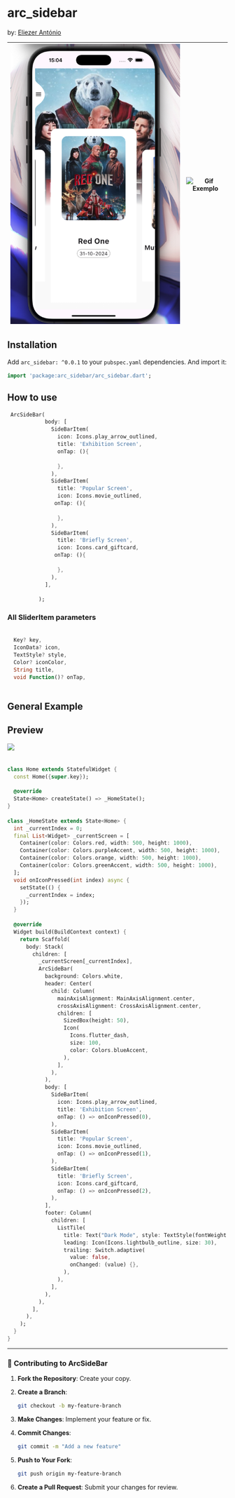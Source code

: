 # arc_sidebar

by:  [Eliezer António](https://github.com/eliezerantonio/)

| ![Imagem 1](https://github.com/eliezerantonio/arc_sidebar/blob/main/assets/img/home.png) | ![Gif Exemplo](https://github.com/eliezerantonio/arc_sidebar/blob/main/assets/gifs/general.gif?raw=true) |
|---------------------------------------------------------------------------------------------|---------------------------------------------------------------------------------------------|

## Installation

Add `arc_sidebar: ^0.0.1` to your `pubspec.yaml` dependencies. And import it:

```dart
import 'package:arc_sidebar/arc_sidebar.dart';
```

## How to use

```dart
 ArcSideBar(
            body: [
              SideBarItem(
                icon: Icons.play_arrow_outlined,
                title: 'Exhibition Screen',
                onTap: (){

                },
              ),
              SideBarItem(
                title: 'Popular Screen',
                icon: Icons.movie_outlined,
               onTap: (){
                  
                },
              ),
              SideBarItem(
                title: 'Briefly Screen',
                icon: Icons.card_giftcard,
               onTap: (){
                  
                },
              ),
            ],
      
          );
  ```

### All SliderItem parameters

```dart

  Key? key,
  IconData? icon,
  TextStyle? style,
  Color? iconColor,
  String title,
  void Function()? onTap,
  
 ```

## General Example

## Preview

<img src="https://github.com/eliezerantonio/arc_sidebar/blob/main/assets/gifs/example.gif?raw=true" height="400">

```dart

class Home extends StatefulWidget {
  const Home({super.key});

  @override
  State<Home> createState() => _HomeState();
}

class _HomeState extends State<Home> {
  int _currentIndex = 0;
  final List<Widget> _currentScreen = [
    Container(color: Colors.red, width: 500, height: 1000),
    Container(color: Colors.purpleAccent, width: 500, height: 1000),
    Container(color: Colors.orange, width: 500, height: 1000),
    Container(color: Colors.greenAccent, width: 500, height: 1000),
  ];
  void onIconPressed(int index) async {
    setState(() {
      _currentIndex = index;
    });
  }

  @override
  Widget build(BuildContext context) {
    return Scaffold(
      body: Stack(
        children: [
          _currentScreen[_currentIndex],
          ArcSideBar(
            background: Colors.white,
            header: Center(
              child: Column(
                mainAxisAlignment: MainAxisAlignment.center,
                crossAxisAlignment: CrossAxisAlignment.center,
                children: [
                  SizedBox(height: 50),
                  Icon(
                    Icons.flutter_dash,
                    size: 100,
                    color: Colors.blueAccent,
                  ),
                ],
              ),
            ),
            body: [
              SideBarItem(
                icon: Icons.play_arrow_outlined,
                title: 'Exhibition Screen',
                onTap: () => onIconPressed(0),
              ),
              SideBarItem(
                title: 'Popular Screen',
                icon: Icons.movie_outlined,
                onTap: () => onIconPressed(1),
              ),
              SideBarItem(
                title: 'Briefly Screen',
                icon: Icons.card_giftcard,
                onTap: () => onIconPressed(2),
              ),
            ],
            footer: Column(
              children: [
                ListTile(
                  title: Text("Dark Mode", style: TextStyle(fontWeight: FontWeight.w300, fontSize: 17)),
                  leading: Icon(Icons.lightbulb_outline, size: 30),
                  trailing: Switch.adaptive(
                    value: false,
                    onChanged: (value) {},
                  ),
                ),
              ],
            ),
          ),
        ],
      ),
    );
  }
}

  ```  

---

### 🤝 **Contributing to ArcSideBar**

1. **Fork the Repository**: Create your copy.
2. **Create a Branch**:

   ```bash
   git checkout -b my-feature-branch
   ```

3. **Make Changes**: Implement your feature or fix.
4. **Commit Changes**:

   ```bash
   git commit -m "Add a new feature"
   ```

5. **Push to Your Fork**:

   ```bash
   git push origin my-feature-branch
   ```

6. **Create a Pull Request**: Submit your changes for review.

